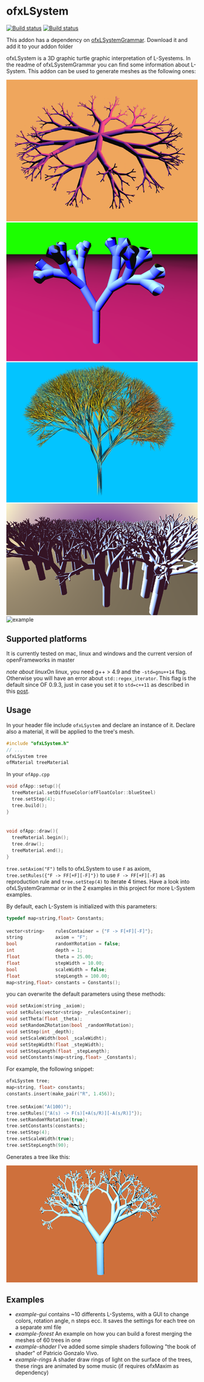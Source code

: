 # ofxLSystem

[![Build status](https://travis-ci.org/edap/ofxLSystem.svg?branch=master)](https://travis-ci.org/edap/ofxLSystem)
[![Build status](https://ci.appveyor.com/api/projects/status/etxh1ocwr7nbcf84?svg=true)](https://ci.appveyor.com/project/edap/ofxlsystem)


This addon has a dependency on [ofxLSystemGrammar](https://github.com/edap/ofxLSystemGrammar). Download it and add it to your addon folder

ofxLSystem is a 3D graphic turtle graphic interpretation of L-Syestems. In the readme of ofxLSystemGrammar you can find some information about L-System.
This addon can be used to generate meshes as the following ones:

![example](img/violet.png)
![example](img/green.png)
![example](img/azul.png)
![example](img/forest.png)
![example](img/rings.gif)

## Supported platforms

It is currently tested on mac, linux and windows and the current version of openFrameworks in master

*note about linux*On linux, you need g++ > 4.9 and the `-std=gnu++14` flag. Otherwise you will have an error about `std::regex_iterator`. This flag is the default since OF 0.9.3, just in case you set it to `std=c++11` as described in this [post]( https://forum.openframeworks.cc/t/openframeworks-0-9-qtcreator/21312/7).

## Usage

In your header file include `ofxLSystem` and declare an instance of it. Declare also a material, it will be applied to the tree's mesh.

```cpp
#include "ofxLSystem.h"
// ...
ofxLSystem tree
ofMaterial treeMaterial
```

In your `ofApp.cpp`

```cpp
void ofApp::setup(){
  treeMaterial.setDiffuseColor(ofFloatColor::blueSteel)
  tree.setStep(4);
  tree.build();
}


void ofApp::draw(){
  treeMaterial.begin();
  tree.draw();
  treeMaterial.end();
}
```

`tree.setAxiom("F")` tells to ofxLSystem to use `F` as axiom, `tree.setRules({"F -> FF[+F][-F]"})` to use `F -> FF[+F][-F]` as reproduction rule and `tree.setStep(4)` to iterate 4 times. Have a look into ofxLSystemGrammar or in the 2 examples in this project for more L-System examples.

By default, each L-System is initialized with this parameters:

```cpp
typedef map<string,float> Constants;

vector<string>    rulesContainer = {"F -> F[+F][-F]"};
string            axiom = "F";
bool              randomYRotation = false;
int               depth = 1;
float             theta = 25.00;
float             stepWidth = 10.00;
bool              scaleWidth = false;
float             stepLength = 100.00;
map<string,float> constants = Constants();
```

you can overwrite the default parameters using these methods:

```cpp
void setAxiom(string _axiom);
void setRules(vector<string> _rulesContainer);
void setTheta(float _theta);
void setRandomZRotation(bool _randomYRotation);
void setStep(int _depth);
void setScaleWidth(bool _scaleWidht);
void setStepWidth(float _stepWidth);
void setStepLength(float _stepLength);
void setConstants(map<string,float> _Constants);
```

For example, the following snippet:

```cpp
ofxLSystem tree;
map<string, float> constants;
constants.insert(make_pair("R", 1.456));

tree.setAxiom("A(100)");
tree.setRules({"A(s) -> F(s)[+A(s/R)][-A(s/R)]"});
tree.setRandomYRotation(true);
tree.setConstants(constants);
tree.setStep(4);
tree.setScaleWidth(true);
tree.setStepLength(90);
```

Generates a tree like this:

![example](img/scaleWidth.png)



## Examples

- *example-gui* contains ~10 differents L-Systems, with a GUI to change colors, rotation angle, n steps ecc. It saves the settings for each tree on a separate xml file
- *example-forest* An example on how you can build a forest merging the meshes of 60 trees in one  
- *example-shader* I've added some simple shaders following "the book of shader" of Patricio Gonzalo Vivo.
- *example-rings* A shader draw rings of light on the surface of the trees, these rings are animated by some music (if requires ofxMaxim as dependency)
